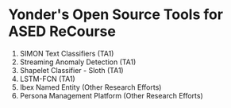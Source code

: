 # Yonder's Open Source Tools for ASED ReCourse

1. SIMON Text Classifiers (TA1)
2. Streaming Anomaly Detection (TA1)
3. Shapelet Classifier - Sloth (TA1)
4. LSTM-FCN (TA1)
5. Ibex Named Entity (Other Research Efforts)
6. Persona Management Platform (Other Research Efforts)